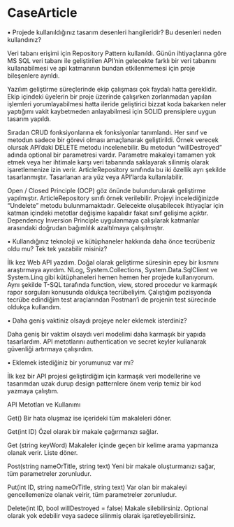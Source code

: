 # CaseArticle

•	Projede kullanıldığınız tasarım desenleri hangileridir? Bu desenleri neden kullandınız?

Veri tabanı erişimi için Repository Pattern kullanıldı. Günün ihtiyaçlarına göre MS SQL veri tabanı ile geliştirilen API’nin gelecekte farklı bir veri tabanını kullanabilmesi ve api katmanının bundan etkilenmemesi için proje bileşenlere ayrıldı.

Yazılım geliştirme süreçlerinde ekip çalışması çok faydalı hatta gereklidir. Ekip içindeki üyelerin bir proje üzerinde çalışırken zorlanmadan yapılan işlemleri yorumlayabilmesi hatta ileride geliştirici bizzat koda bakarken neler yaptığımı vakit kaybetmeden anlayabilmesi için SOLID prensiplere uygun tasarım yapıldı.

Sıradan CRUD fonksiyonlarına ek fonksiyonlar tanımlandı. Her sınıf ve metodun sadece bir görevi olması amaçlanarak geliştirildi. Örnek verecek olursak API’daki DELETE metodu incelenebilir. Bu metodun “willDestroyed” adında optional bir parametresi vardır. Parametre makaleyi tamamen yok etmek veya her ihtimale karşı veri tabanında saklayarak silinmiş olarak işaretlemenize izin verir. ArticleRepository sınıfında bu iki özellik ayrı şekilde tasarlanmıştır. Tasarlanan ara yüz veya API’larda kullanılabilir.

Open / Closed Principle (OCP) göz önünde bulundurularak geliştirme yapılmıştır. ArticleRepository sınıfı örnek verilebilir. Projeyi incelediğinizde “Undelete” metodu bulunmamaktadır. Gelecekte oluşabilecek ihtiyaçlar için katman içindeki metotlar değişime kapalıdır fakat sınıf gelişime açıktır.
Dependency Inversion Principle uygulanmaya çalışılarak katmanlar arasındaki doğrudan bağımlılık azaltılmaya çalışılmıştır.



•	Kullandığınız teknoloji ve kütüphaneler hakkında daha önce tecrübeniz oldu mu? Tek tek yazabilir misiniz?

İlk kez Web API yazdım. Doğal olarak geliştirme süresinin epey bir kısmını araştırmaya ayırdım. NLog, System.Collections, System.Data.SqlClient ve System.Linq gibi kütüphaneleri hemen hemen her projede kullanıyorum. Aynı şekilde T-SQL tarafında function, view, stored procedur ve karmaşık rapor sorguları konusunda oldukça tecrübeliyim. Çalıştığım pozisyonda tecrübe edindiğim test araçlarından Postman’i de projenin test sürecinde oldukça kullandım.



•	Daha geniş vaktiniz olsaydı projeye neler eklemek isterdiniz?

Daha geniş bir vaktim olsaydı veri modelimi daha karmaşık bir yapıda tasarlardım. API metotlarını authentication ve secret keyler kullanarak güvenliği artırmaya çalışırdım.



•	Eklemek istediğiniz bir yorumunuz var mı?

İlk kez bir API projesi geliştirdiğim için karmaşık veri modellerine ve tasarımdan uzak durup design patternlere önem verip temiz bir kod yazmaya çalıştım.



API Metotları ve Kullanımı


Get() Bir hata oluşmaz ise içerideki tüm makaleleri döner.

Get(int ID) Özel olarak bir makale çağırmanızı sağlar.

Get (string keyWord) Makaleler içinde geçen bir kelime arama yapmanıza olanak verir. Liste döner.

Post(string nameOrTitle, string text) Yeni bir makale oluşturmanızı sağar, tüm parametreler zorunludur.

Put(int ID, string nameOrTitle, string text) Var olan bir makaleyi gencellemenize olanak veirir, tüm parametreler zorunludur.

Delete(int ID, bool willDestroyed = false) Makale silebilirsiniz. Optional olarak yok edebilir veya sadece silinmiş olarak işaretleyebilirsiniz.

